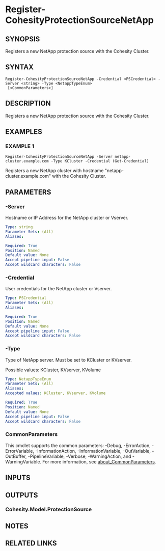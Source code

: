 # Register-CohesityProtectionSourceNetApp

## SYNOPSIS
Registers a new NetApp protection source with the Cohesity Cluster.

## SYNTAX

```
Register-CohesityProtectionSourceNetApp -Credential <PSCredential> -Server <string> -Type <NetappTypeEnum>
 [<CommonParameters>]
```

## DESCRIPTION
Registers a new NetApp protection source with the Cohesity Cluster.

## EXAMPLES

### EXAMPLE 1
```
Register-CohesityProtectionSourceNetApp -Server netapp-cluster.example.com -Type KCluster -Credential (Get-Credential)
```

Registers a new NetApp cluster with hostname "netapp-cluster.example.com" with the Cohesity Cluster.

## PARAMETERS

### -Server
Hostname or IP Address for the NetApp cluster or Vserver.

```yaml
Type: string
Parameter Sets: (All)
Aliases:

Required: True
Position: Named
Default value: None
Accept pipeline input: False
Accept wildcard characters: False
```

### -Credential
User credentials for the NetApp cluster or Vserver.

```yaml
Type: PSCredential
Parameter Sets: (All)
Aliases:

Required: True
Position: Named
Default value: None
Accept pipeline input: False
Accept wildcard characters: False
```

### -Type
Type of NetApp server.
Must be set to KCluster or KVserver.

Possible values: KCluster, KVserver, KVolume

```yaml
Type: NetappTypeEnum
Parameter Sets: (All)
Aliases:
Accepted values: KCluster, KVserver, KVolume

Required: True
Position: Named
Default value: None
Accept pipeline input: False
Accept wildcard characters: False
```

### CommonParameters
This cmdlet supports the common parameters: -Debug, -ErrorAction, -ErrorVariable, -InformationAction, -InformationVariable, -OutVariable, -OutBuffer, -PipelineVariable, -Verbose, -WarningAction, and -WarningVariable. For more information, see [about_CommonParameters](http://go.microsoft.com/fwlink/?LinkID=113216).

## INPUTS

## OUTPUTS

### Cohesity.Model.ProtectionSource
## NOTES

## RELATED LINKS
